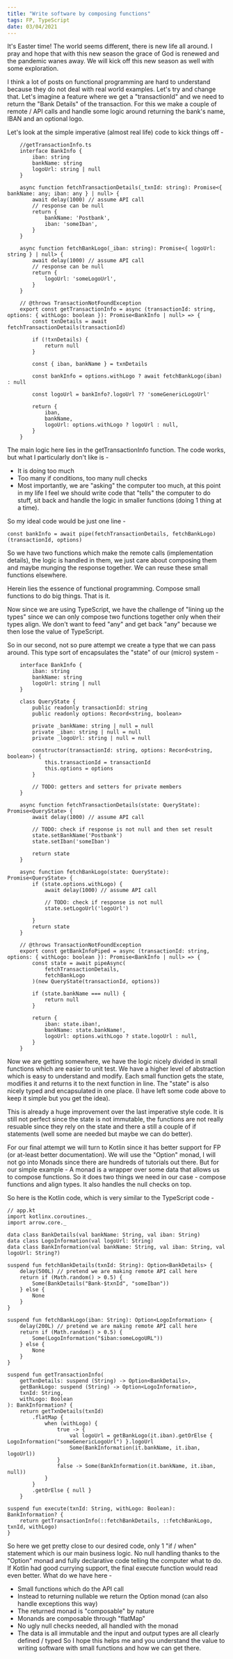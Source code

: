 ```yaml
---
title: "Write software by composing functions"
tags: FP, TypeScript
date: 03/04/2021
---
```


It's Easter time! The world seems different, there is new life all around. I pray and hope that with this new season the grace of God is renewed and the pandemic wanes away. We will kick off this new season as well with some exploration.

I think a lot of posts on functional programming are hard to understand because they do not deal with real world examples. Let's try and change that. Let's imagine a feature where we get a "transactionId" and we need to return the "Bank Details" of the transaction. For this we make a couple of remote / API calls and handle some logic around returning the bank's name, IBAN and an optional logo.

Let's look at the simple imperative (almost real life) code to kick things off -

        //getTransactionInfo.ts
        interface BankInfo {
            iban: string
            bankName: string
            logoUrl: string | null
        }

        async function fetchTransactionDetails(_txnId: string): Promise<{ bankName: any; iban: any } | null> {
            await delay(1000) // assume API call
            // response can be null
            return {
                bankName: 'Postbank',
                iban: 'someIban',
            }
        }

        async function fetchBankLogo(_iban: string): Promise<{ logoUrl: string } | null> {
            await delay(1000) // assume API call
            // response can be null
            return {
                logoUrl: 'someLogoUrl',
            }
        }

        // @throws TransactionNotFoundException
        export const getTransactionInfo = async (transactionId: string, options: { withLogo: boolean }): Promise<BankInfo | null> => {
            const txnDetails = await fetchTransactionDetails(transactionId)

            if (!txnDetails) {
                return null
            }

            const { iban, bankName } = txnDetails

            const bankInfo = options.withLogo ? await fetchBankLogo(iban) : null

            const logoUrl = bankInfo?.logoUrl ?? 'someGenericLogoUrl'

            return {
                iban,
                bankName,
                logoUrl: options.withLogo ? logoUrl : null,
            }
        }

The main logic here lies in the getTransactionInfo function. The code works, but what I particularly don't like is -

- It is doing too much
- Too many if conditions, too many null checks
- Most importantly, we are "asking" the computer too much, at this point in my life I feel we should write code that "tells" the computer to do stuff, sit back and handle the logic in smaller functions (doing 1 thing at a time).

So my ideal code would be just one line -

    const bankInfo = await pipe(fetchTransactionDetails, fetchBankLogo)(transactionId, options)

So we have two functions which make the remote calls (implementation details), the logic is handled in them, we just care about composing them and maybe munging the response together. We can reuse these small functions elsewhere.

Herein lies the essence of functional programming. Compose small functions to do big things. That is it.

Now since we are using TypeScript, we have the challenge of "lining up the types" since we can only compose two functions together only when their types align. We don't want to feed "any" and get back "any" because we then lose the value of TypeScript.

So in our second, not so pure attempt we create a type that we can pass around. This type sort of encapsulates the "state" of our (micro) system -

        interface BankInfo {
            iban: string
            bankName: string
            logoUrl: string | null
        }

        class QueryState {
            public readonly transactionId: string
            public readonly options: Record<string, boolean>

            private _bankName: string | null = null
            private _iban: string | null = null
            private _logoUrl: string | null = null

            constructor(transactionId: string, options: Record<string, boolean>) {
                this.transactionId = transactionId
                this.options = options
            }

            // TODO: getters and setters for private members
        }

        async function fetchTransactionDetails(state: QueryState): Promise<QueryState> {
            await delay(1000) // assume API call

            // TODO: check if response is not null and then set result
            state.setBankName('Postbank')
            state.setIban('someIban')

            return state
        }

        async function fetchBankLogo(state: QueryState): Promise<QueryState> {
            if (state.options.withLogo) {
                await delay(1000) // assume API call

                // TODO: check if response is not null
                state.setLogoUrl('logoUrl')

            }
            return state
        }

        // @throws TransactionNotFoundException
        export const getBankInfoPiped = async (transactionId: string, options: { withLogo: boolean }): Promise<BankInfo | null> => {
            const state = await pipeAsync(
                fetchTransactionDetails,
                fetchBankLogo
            )(new QueryState(transactionId, options))

            if (state.bankName === null) {
                return null
            }

            return {
                iban: state.iban!,
                bankName: state.bankName!,
                logoUrl: options.withLogo ? state.logoUrl : null,
            }
        }

Now we are getting somewhere, we have the logic nicely divided in small functions which are easier to unit test. We have a higher level of abstraction which is easy to understand and modify. Each small function gets the state, modifies it and returns it to the next function in line. The "state" is also nicely typed and encapsulated in one place. (I have left some code above to keep it simple but you get the idea).

This is already a huge improvement over the last imperative style code. It is still not perfect since the state is not immutable, the functions are not really resuable since they rely on the state and there a still a couple of if statements (well some are needed but maybe we can do better).

For our final attempt we will turn to Kotlin since it has better support for FP (or at-least better documentation). We will use the "Option" monad, I will not go into Monads since there are hundreds of tutorials out there. But for our simple example - A monad is a wrapper over some data that allows us to compose functions. So it does two things we need in our case - compose functions and align types. It also handles the null checks on top.

So here is the Kotlin code, which is very similar to the TypeScript code -

    // app.kt
    import kotlinx.coroutines._
    import arrow.core._

    data class BankDetails(val bankName: String, val iban: String)
    data class LogoInformation(val logoUrl: String)
    data class BankInformation(val bankName: String, val iban: String, val logoUrl: String?)

    suspend fun fetchBankDetails(txnId: String): Option<BankDetails> {
        delay(500L) // pretend we are making remote API call here
        return if (Math.random() > 0.5) {
            Some(BankDetails("Bank-$txnId", "someIban"))
        } else {
            None
        }
    }

    suspend fun fetchBankLogo(iban: String): Option<LogoInformation> {
        delay(200L) // pretend we are making remote API call here
        return if (Math.random() > 0.5) {
            Some(LogoInformation("$iban:someLogoURL"))
        } else {
            None
        }
    }

    suspend fun getTransactionInfo(
        getTxnDetails: suspend (String) -> Option<BankDetails>,
        getBankLogo: suspend (String) -> Option<LogoInformation>,
        txnId: String,
        withLogo: Boolean
    ): BankInformation? {
        return getTxnDetails(txnId)
            .flatMap {
                when (withLogo) {
                    true -> {
                        val logoUrl = getBankLogo(it.iban).getOrElse { LogoInformation("someGenericLogoUrl") }.logoUrl
                        Some(BankInformation(it.bankName, it.iban, logoUrl))
                    }
                    false -> Some(BankInformation(it.bankName, it.iban, null))
                }
            }
            .getOrElse { null }
        }

    suspend fun execute(txnId: String, withLogo: Boolean): BankInformation? {
        return getTransactionInfo(::fetchBankDetails, ::fetchBankLogo, txnId, withLogo)
    }

So here we get pretty close to our desired code, only 1 "if / when" statement which is our main business logic. No null handling thanks to the "Option" monad and fully declarative code telling the computer what to do. If Kotlin had good currying support, the final execute function would read even better. What do we have here -

- Small functions which do the API call
- Instead to returning nullable we return the Option monad (can also handle exceptions this way)
- The returned monad is "composable" by nature
- Monands are composable through "flatMap"
- No ugly null checks needed, all handled with the monad
- The data is all immutable and the input and output types are all clearly defined / typed
  So I hope this helps me and you understand the value to writing software with small functions and how we can get there.
